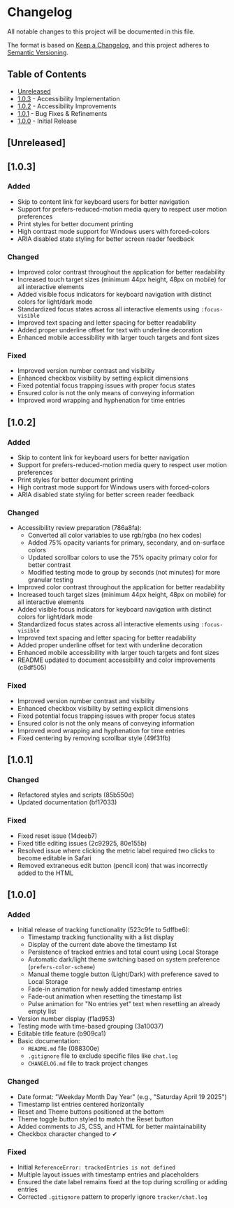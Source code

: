 # Changelog

All notable changes to this project will be documented in this file.

The format is based on [Keep a Changelog](https://keepachangelog.com/en/1.0.0/),
and this project adheres to [Semantic Versioning](https://semver.org/spec/v2.0.0.html).

## Table of Contents
- [Unreleased](#unreleased)
- [1.0.3](#103) - Accessibility Implementation
- [1.0.2](#102) - Accessibility Improvements
- [1.0.1](#101) - Bug Fixes & Refinements
- [1.0.0](#100) - Initial Release

## [Unreleased]
<!-- Future changes that are not yet released will go here -->

## [1.0.3]
### Added
- Skip to content link for keyboard users for better navigation
- Support for prefers-reduced-motion media query to respect user motion preferences
- Print styles for better document printing
- High contrast mode support for Windows users with forced-colors
- ARIA disabled state styling for better screen reader feedback

### Changed
- Improved color contrast throughout the application for better readability
- Increased touch target sizes (minimum 44px height, 48px on mobile) for all interactive elements
- Added visible focus indicators for keyboard navigation with distinct colors for light/dark mode
- Standardized focus states across all interactive elements using `:focus-visible`
- Improved text spacing and letter spacing for better readability
- Added proper underline offset for text with underline decoration
- Enhanced mobile accessibility with larger touch targets and font sizes

### Fixed
- Improved version number contrast and visibility
- Enhanced checkbox visibility by setting explicit dimensions
- Fixed potential focus trapping issues with proper focus states
- Ensured color is not the only means of conveying information
- Improved word wrapping and hyphenation for time entries

## [1.0.2]
### Added
- Skip to content link for keyboard users for better navigation
- Support for prefers-reduced-motion media query to respect user motion preferences
- Print styles for better document printing
- High contrast mode support for Windows users with forced-colors
- ARIA disabled state styling for better screen reader feedback

### Changed
- Accessibility review preparation (786a8fa):
  - Converted all color variables to use rgb/rgba (no hex codes)
  - Added 75% opacity variants for primary, secondary, and on-surface colors
  - Updated scrollbar colors to use the 75% opacity primary color for better contrast
  - Modified testing mode to group by seconds (not minutes) for more granular testing
- Improved color contrast throughout the application for better readability
- Increased touch target sizes (minimum 44px height, 48px on mobile) for all interactive elements
- Added visible focus indicators for keyboard navigation with distinct colors for light/dark mode
- Standardized focus states across all interactive elements using `:focus-visible`
- Improved text spacing and letter spacing for better readability
- Added proper underline offset for text with underline decoration
- Enhanced mobile accessibility with larger touch targets and font sizes
- README updated to document accessibility and color improvements (c8df505)

### Fixed
- Improved version number contrast and visibility
- Enhanced checkbox visibility by setting explicit dimensions
- Fixed potential focus trapping issues with proper focus states
- Ensured color is not the only means of conveying information
- Improved word wrapping and hyphenation for time entries
- Fixed centering by removing scrollbar style (49f31fb)

## [1.0.1]
### Changed
- Refactored styles and scripts (85b550d)
- Updated documentation (bf17033)

### Fixed
- Fixed reset issue (14deeb7)
- Fixed title editing issues (2c92925, 80e155b)
- Resolved issue where clicking the metric label required two clicks to become editable in Safari
- Removed extraneous edit button (pencil icon) that was incorrectly added to the HTML

## [1.0.0]
### Added
- Initial release of tracking functionality (523c9fe to 5dffbe6):
  - Timestamp tracking functionality with a list display
  - Display of the current date above the timestamp list
  - Persistence of tracked entries and total count using Local Storage
  - Automatic dark/light theme switching based on system preference (`prefers-color-scheme`)
  - Manual theme toggle button (Light/Dark) with preference saved to Local Storage
  - Fade-in animation for newly added timestamp entries
  - Fade-out animation when resetting the timestamp list
  - Pulse animation for "No entries yet" text when resetting an already empty list
- Version number display (f1ad953)
- Testing mode with time-based grouping (3a10037)
- Editable title feature (b909ca1)
- Basic documentation:
  - `README.md` file (088300e)
  - `.gitignore` file to exclude specific files like `chat.log`
  - `CHANGELOG.md` file to track project changes

### Changed
- Date format: "Weekday Month Day Year" (e.g., "Saturday April 19 2025")
- Timestamp list entries centered horizontally
- Reset and Theme buttons positioned at the bottom
- Theme toggle button styled to match the Reset button
- Added comments to JS, CSS, and HTML for better maintainability
- Checkbox character changed to ✔

### Fixed
- Initial `ReferenceError: trackedEntries is not defined`
- Multiple layout issues with timestamp entries and placeholders
- Ensured the date label remains fixed at the top during scrolling or adding entries
- Corrected `.gitignore` pattern to properly ignore `tracker/chat.log`
